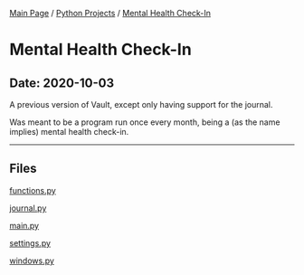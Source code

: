[Main Page](/) / [Python Projects](/python) / [Mental Health Check-In](/python/2020-08-29_Hypixel_Skyblock_Auction_Optimizer)

# Mental Health Check-In

## Date: 2020-10-03

A previous version of Vault, except only having support for the journal.

Was meant to be a program run once every month, being a (as the name implies) mental health check-in.

-----

## Files

[functions.py](functions.py)

[journal.py](journal.py)

[main.py](main.py)

[settings.py](settings.py)

[windows.py](windows.py)